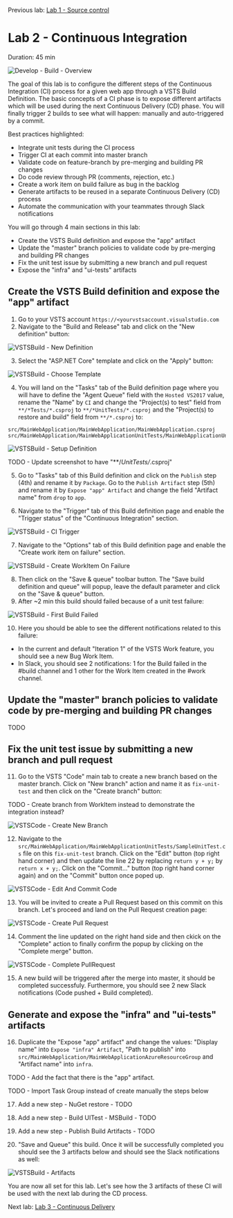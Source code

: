 Previous lab: [Lab 1 - Source control](../Lab%201%20-%20Source%20control/README.md)

# Lab 2 - Continuous Integration

Duration: 45 min

![Develop - Build - Overview](./imgs/Develop-Build-Overview.PNG)

The goal of this lab is to configure the different steps of the Continuous Integration (CI) process for a given web app through a VSTS Build Definition. The basic concepts of a CI phase is to expose different artifacts which will be used during the next Continuous Delivery (CD) phase. You will finally trigger 2 builds to see what will happen: manually and auto-triggered by a commit. 

Best practices highlighted:

- Integrate unit tests during the CI process
- Trigger CI at each commit into master branch
- Validate code on feature-branch by pre-merging and building PR changes
- Do code review through PR (comments, rejection, etc.)
- Create a work item on build failure as bug in the backlog
- Generate artifacts to be reused in a separate Continuous Delivery (CD) process
- Automate the communication with your teammates through Slack notifications

You will go through 4 main sections in this lab:

- Create the VSTS Build definition and expose the "app" artifact
- Update the "master" branch policies to validate code by pre-merging and building PR changes
- Fix the unit test issue by submitting a new branch and pull request
- Expose the "infra" and "ui-tests" artifacts

## Create the VSTS Build definition and expose the "app" artifact

1. Go to your VSTS account `https://<yourvstsaccount.visualstudio.com`
2. Navigate to the "Build and Release" tab and click on the "New definition" button:

![VSTSBuild - New Definition](./imgs/VSTSBuild-NewDefinition.PNG)

3. Select the "ASP.NET Core" template and click on the "Apply" button:

![VSTSBuild  - Choose Template](./imgs/VSTSBuild-ChooseTemplate.PNG)

4. You will land on the "Tasks" tab of the Build definition page where you will have to define the "Agent Queue" field with the `Hosted VS2017` value, rename the "Name" by `CI` and change the "Project(s) to test" field from `**/*Tests/*.csproj` to `**/*UnitTests/*.csproj` and the "Project(s) to restore and build" field from `**/*.csproj` to:

```
src/MainWebApplication/MainWebApplication/MainWebApplication.csproj
src/MainWebApplication/MainWebApplicationUnitTests/MainWebApplicationUnitTests.csproj
```

![VSTSBuild - Setup Definition](./imgs/VSTSBuild-SetupDefinition.PNG)

TODO - Update screenshot to have "**/*UnitTests/*.csproj"

5. Go to "Tasks" tab of this Build definition and click on the `Publish` step (4th) and rename it by `Package`. Go to the `Publish Artifact` step (5th) and rename it by `Expose "app" Artifact` and change the field "Artifact name" from `drop` to `app`. 

6. Navigate to the "Trigger" tab of this Build definition page and enable the "Trigger status" of the "Continuous Integration" section.

![VSTSBuild - CI Trigger](./imgs/VSTSBuild-CITrigger.PNG)

7. Navigate to the "Options" tab of this Build definition page and enable the "Create work item on failure" section.

![VSTSBuild - Create WorkItem On Failure](./imgs/VSTSBuild-CreateWorkItemOnFailure.PNG)

8. Then click on the "Save & queue" toolbar button. The "Save build definition and queue" will popup, leave the default parameter and click on the "Save & queue" button.
9. After ~2 min this build should failed because of a unit test failure:

![VSTSBuild - First Build Failed](./imgs/VSTSBuild-FirstBuildFailed.PNG)

10. Here you should be able to see the different notifications related to this failure:

- In the current and default "Iteration 1" of the VSTS Work feature, you should see a new Bug Work Item.
- In Slack, you should see 2 notifications: 1 for the Build failed in the #build channel and 1 other for the Work Item created in the #work channel.

## Update the "master" branch policies to validate code by pre-merging and building PR changes

TODO

## Fix the unit test issue by submitting a new branch and pull request

11. Go to the VSTS "Code" main tab to create a new branch based on the master branch. Click on "New branch" action and name it as `fix-unit-test` and then click on the "Create branch" button:

TODO - Create branch from WorkItem instead to demonstrate the integration instead?

![VSTSCode  - Create New Branch](./imgs/VSTSCode-CreateNewBranch.PNG)

12. Navigate to the `src/MainWebApplication/MainWebApplicationUnitTests/SampleUnitTest.cs` file on this `fix-unit-test` branch. Click on the "Edit" button (top right hand corner) and then update the line 22 by replacing `return y + y;` by `return x + y;`. Click on the "Commit..." button (top right hand corner again) and on the "Commit" button once poped up.

![VSTSCode - Edit And Commit Code](./imgs/VSTSCode-EditAndCommitCode.PNG)

13. You will be invited to create a Pull Request based on this commit on this branch. Let's proceed and land on the Pull Request creation page:

![VSTSCode - Create Pull Request](./imgs/VSTSCode-CreatePullRequest.PNG)

14. Comment the line updated on the right hand side and then ckick on the "Complete" action to finally confirm the popup by clicking on the "Complete merge" button.

![VSTSCode - Complete PullRequest](./imgs/VSTSCode-CompletePullRequest.PNG)

15. A new build will be triggered after the merge into master, it should be completed successfuly. Furthermore, you should see 2 new Slack notifications (Code pushed + Build completed).

## Generate and expose the "infra" and "ui-tests" artifacts

16. Duplicate the "Expose "app" artifact" and change the values: "Display name" into `Expose "infra" Artifact`, "Path to publish" into `src/MainWebApplication/MainWebApplicationAzureResourceGroup` and "Artifact name" into `infra`.

TODO - Add the fact that there is the "app" artifact.

TODO - Import Task Group instead of create manually the steps below

17. Add a new step - NuGet restore - TODO

18. Add a new step - Build UITest - MSBuild - TODO

19. Add a new step - Publish Build Artifacts - TODO

20. "Save and Queue" this build. Once it will be successfully completed you should see the 3 artifacts below and should see the Slack notifications as well:

![VSTSBuild - Artifacts](./imgs/VSTSBuild-Artifacts.PNG)

You are now all set for this lab. Let's see how the 3 artifacts of these CI will be used with the next lab during the CD process.

Next lab: [Lab 3 - Continuous Delivery](../Lab%203%20-%20Continuous%20Delivery/README.md)